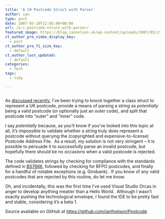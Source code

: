 ```yaml
---
title: 'A C# Postcode Struct with Parser'
author: ian
type: post
date: 2007-05-29T12:05:00+00:00
url: /a-c-postcode-struct-with-parser/
featured_image: https://blog.iannelson.uk/wp-content/uploads/2007/05/iStock_000003192621XSmall-1.jpg
ct_author_pro_video_display_key:
  - post
ct_author_pro_fi_size_key:
  - default
ct_author_last_updated:
  - default
categories:
  - Tech
tags:
  - tidy

---
```

<figure class="kg-card kg-image-card"><img decoding="async" src="https://blog.iannelson.uk/wp-content/uploads/2023/08/iStock_000003192621XSmall.jpg" class="kg-image" alt loading="lazy" /></figure> 

As [discussed recently][1], I&#8217;ve been trying to knock together a class struct to represent a UK postcode, provide a means of parsing a string as _potentially_ being a valid postcode (or optionally just an outer code), and split that postcode into &#8220;outer&#8221; and &#8220;inner&#8221; code.

I say _potentially_ because, as you&#8217;ll know if you&#8217;ve looked into this topic at all, it&#8217;s impossible to validate whether a string truly does represent a postcode without querying the (copyrighted and expensive-to-license) Postcode Address File.  As a result, my solution is not very stringent &#8211; it is possible to persuade it to successfully parse an invalid postcode, but hopefully there should be no occasions when a valid postcode is rejected.

The code validates strings by checking for compliance with the standards defined in [BS7666][2], followed by checking for BFPO postcodes, and finally for a handful of notable exceptions (e.g. Girobank).  If you know of any valid postcodes that are rejected by this routine, do let me know.

Oh, and incidentally, this was the first time I&#8217;ve used Visual Studio Orcas in anger to develop anything meatier than a Hello World.  Although I wasn&#8217;t exactly pushing the technological envelope, I found the IDE to be pretty fast and stable, considering it&#8217;s a beta 1.

Source available on GitHub at <https://github.com/ianfnelson/Postcode>

 [1]: https://blog.iannelson.uk/postcode-validation/
 [2]: http://www.govtalk.gov.uk/gdsc/html/frames/PostCode.htm
